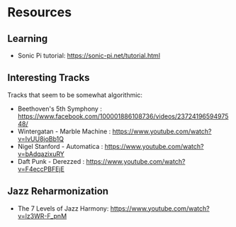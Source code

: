 # Resources

## Learning
- Sonic Pi tutorial: https://sonic-pi.net/tutorial.html

## Interesting Tracks
Tracks that seem to be somewhat algorithmic:
- Beethoven's 5th Symphony : https://www.facebook.com/100001886108736/videos/2372419659497548/
- Wintergatan - Marble Machine : https://www.youtube.com/watch?v=IvUU8joBb1Q
- Nigel Stanford - Automatica : https://www.youtube.com/watch?v=bAdqazixuRY
- Daft Punk - Derezzed : https://www.youtube.com/watch?v=F4eccPBFEjE

## Jazz Reharmonization
- The 7 Levels of Jazz Harmony: https://www.youtube.com/watch?v=lz3WR-F_pnM
